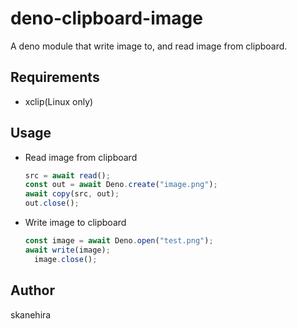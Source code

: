 # deno-clipboard-image
A deno module that write image to, and read image from clipboard.

## Requirements
- xclip(Linux only)

## Usage
- Read image from clipboard
  ```typescript
  src = await read();
  const out = await Deno.create("image.png");
  await copy(src, out);
  out.close();
  ```

- Write image to clipboard
  ```typescript
  const image = await Deno.open("test.png");
  await write(image);
	image.close();
  ```

## Author
skanehira
